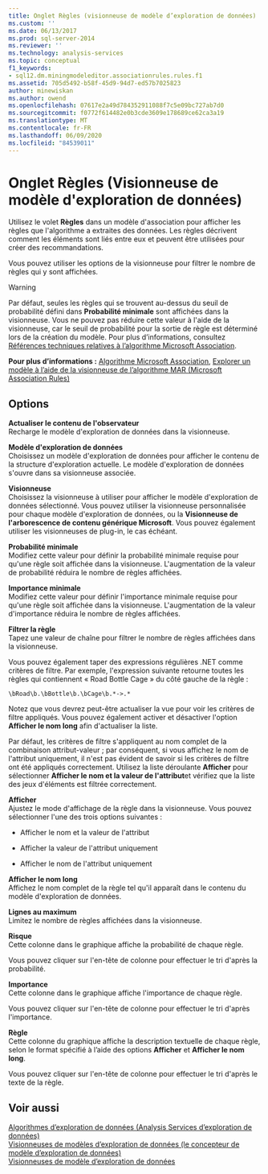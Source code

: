 ```yaml
---
title: Onglet Règles (visionneuse de modèle d’exploration de données) | Microsoft Docs
ms.custom: ''
ms.date: 06/13/2017
ms.prod: sql-server-2014
ms.reviewer: ''
ms.technology: analysis-services
ms.topic: conceptual
f1_keywords:
- sql12.dm.miningmodeleditor.associationrules.rules.f1
ms.assetid: 705d5492-b58f-45d9-94d7-ed57b7025823
author: minewiskan
ms.author: owend
ms.openlocfilehash: 07617e2a49d784352911088f7c5e09bc727ab7d0
ms.sourcegitcommit: f0772f614482e0b3cde3609e178689ce62ca3a19
ms.translationtype: MT
ms.contentlocale: fr-FR
ms.lasthandoff: 06/09/2020
ms.locfileid: "84539011"
---
```

# <a name="rules-tab-mining-model-viewer"></a>Onglet Règles (Visionneuse de modèle d'exploration de données)
  Utilisez le volet **Règles** dans un modèle d'association pour afficher les règles que l'algorithme a extraites des données. Les règles décrivent comment les éléments sont liés entre eux et peuvent être utilisées pour créer des recommandations.  
  
 Vous pouvez utiliser les options de la visionneuse pour filtrer le nombre de règles qui y sont affichées.  
  
> [!WARNING]  
>  Par défaut, seules les règles qui se trouvent au-dessus du seuil de probabilité défini dans **Probabilité minimale** sont affichées dans la visionneuse. Vous ne pouvez pas réduire cette valeur à l'aide de la visionneuse, car le seuil de probabilité pour la sortie de règle est déterminé lors de la création du modèle. Pour plus d’informations, consultez [Références techniques relatives à l’algorithme Microsoft Association](data-mining/microsoft-association-algorithm-technical-reference.md).  
  
 **Pour plus d’informations :** [Algorithme Microsoft Association](data-mining/microsoft-association-algorithm.md), [Explorer un modèle à l’aide de la visionneuse de l’algorithme MAR (Microsoft Association Rules)](data-mining/browse-a-model-using-the-microsoft-association-rules-viewer.md)  
  
## <a name="options"></a>Options  
 **Actualiser le contenu de l'observateur**  
 Recharge le modèle d'exploration de données dans la visionneuse.  
  
 **Modèle d'exploration de données**  
 Choisissez un modèle d'exploration de données pour afficher le contenu de la structure d'exploration actuelle. Le modèle d'exploration de données s'ouvre dans sa visionneuse associée.  
  
 **Visionneuse**  
 Choisissez la visionneuse à utiliser pour afficher le modèle d'exploration de données sélectionné. Vous pouvez utiliser la visionneuse personnalisée pour chaque modèle d'exploration de données, ou la **Visionneuse de l'arborescence de contenu générique Microsoft**. Vous pouvez également utiliser les visionneuses de plug-in, le cas échéant.  
  
 **Probabilité minimale**  
 Modifiez cette valeur pour définir la probabilité minimale requise pour qu'une règle soit affichée dans la visionneuse. L'augmentation de la valeur de probabilité réduira le nombre de règles affichées.  
  
 **Importance minimale**  
 Modifiez cette valeur pour définir l'importance minimale requise pour qu'une règle soit affichée dans la visionneuse. L'augmentation de la valeur d'importance réduira le nombre de règles affichées.  
  
 **Filtrer la règle**  
 Tapez une valeur de chaîne pour filtrer le nombre de règles affichées dans la visionneuse.  
  
 Vous pouvez également taper des expressions régulières .NET comme critères de filtre. Par exemple, l'expression suivante retourne toutes les règles qui contiennent « Road Bottle Cage » du côté gauche de la règle :  
  
 `\bRoad\b.\bBottle\b.\bCage\b.*->.*`  
  
 Notez que vous devrez peut-être actualiser la vue pour voir les critères de filtre appliqués. Vous pouvez également activer et désactiver l'option **Afficher le nom long** afin d'actualiser la liste.  
  
 Par défaut, les critères de filtre s'appliquent au nom complet de la combinaison attribut-valeur ; par conséquent, si vous affichez le nom de l'attribut uniquement, il n'est pas évident de savoir si les critères de filtre ont été appliqués correctement. Utilisez la liste déroulante **Afficher** pour sélectionner **Afficher le nom et la valeur de l'attribut**et vérifiez que la liste des jeux d'éléments est filtrée correctement.  
  
 **Afficher**  
 Ajustez le mode d'affichage de la règle dans la visionneuse. Vous pouvez sélectionner l'une des trois options suivantes :  
  
-   Afficher le nom et la valeur de l'attribut  
  
-   Afficher la valeur de l'attribut uniquement  
  
-   Afficher le nom de l'attribut uniquement  
  
 **Afficher le nom long**  
 Affichez le nom complet de la règle tel qu'il apparaît dans le contenu du modèle d'exploration de données.  
  
 **Lignes au maximum**  
 Limitez le nombre de règles affichées dans la visionneuse.  
  
 **Risque**  
 Cette colonne dans le graphique affiche la probabilité de chaque règle.  
  
 Vous pouvez cliquer sur l'en-tête de colonne pour effectuer le tri d'après la probabilité.  
  
 **Importance**  
 Cette colonne dans le graphique affiche l'importance de chaque règle.  
  
 Vous pouvez cliquer sur l'en-tête de colonne pour effectuer le tri d'après l'importance.  
  
 **Règle**  
 Cette colonne du graphique affiche la description textuelle de chaque règle, selon le format spécifié à l’aide des options **Afficher** et **Afficher le nom long**.  
  
 Vous pouvez cliquer sur l'en-tête de colonne pour effectuer le tri d'après le texte de la règle.  
  
## <a name="see-also"></a>Voir aussi  
 [Algorithmes d’exploration de données &#40;Analysis Services d’exploration de données&#41;](data-mining/data-mining-algorithms-analysis-services-data-mining.md)   
 [Visionneuses de modèles d’exploration de données &#40;le concepteur de modèle d’exploration de données&#41;](mining-model-viewers-data-mining-model-designer.md)   
 [Visionneuses de modèle d’exploration de données](data-mining/data-mining-model-viewers.md)  
  
  
